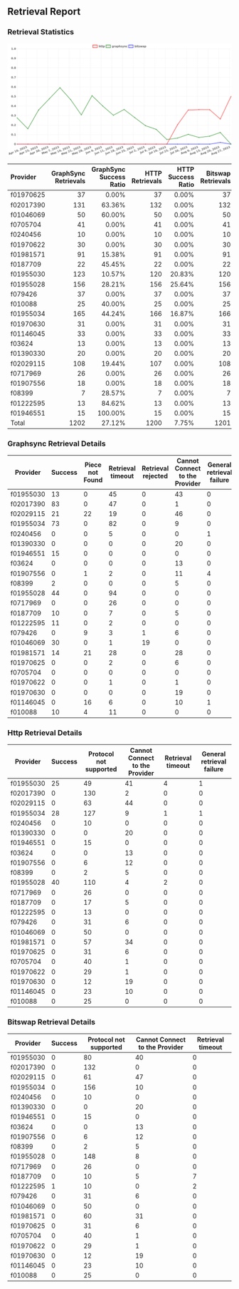 ## Retrieval Report
### Retrieval Statistics
<img src="https://raw.githubusercontent.com/data-preservation-programs/filplus-checker-assets/main/filecoin-project/filecoin-plus-large-datasets/issues/1536/1693234893298.png"/>

| Provider  | GraphSync Retrievals | GraphSync Success Ratio | HTTP Retrievals | HTTP Success Ratio | Bitswap Retrievals | Bitswap Success Ratio |
| :-------- | -------------------: | ----------------------: | --------------: | -----------------: | -----------------: | --------------------: |
| f01970625 |                   37 |                   0.00% |              37 |              0.00% |                 37 |                 0.00% |
| f02017390 |                  131 |                  63.36% |             132 |              0.00% |                132 |                 0.00% |
| f01046069 |                   50 |                  60.00% |              50 |              0.00% |                 50 |                 0.00% |
| f0705704  |                   41 |                   0.00% |              41 |              0.00% |                 41 |                 0.00% |
| f0240456  |                   10 |                   0.00% |              10 |              0.00% |                 10 |                 0.00% |
| f01970622 |                   30 |                   0.00% |              30 |              0.00% |                 30 |                 0.00% |
| f01981571 |                   91 |                  15.38% |              91 |              0.00% |                 91 |                 0.00% |
| f0187709  |                   22 |                  45.45% |              22 |              0.00% |                 22 |                 0.00% |
| f01955030 |                  123 |                  10.57% |             120 |             20.83% |                120 |                 0.00% |
| f01955028 |                  156 |                  28.21% |             156 |             25.64% |                156 |                 0.00% |
| f079426   |                   37 |                   0.00% |              37 |              0.00% |                 37 |                 0.00% |
| f010088   |                   25 |                  40.00% |              25 |              0.00% |                 25 |                 0.00% |
| f01955034 |                  165 |                  44.24% |             166 |             16.87% |                166 |                 0.00% |
| f01970630 |                   31 |                   0.00% |              31 |              0.00% |                 31 |                 0.00% |
| f01146045 |                   33 |                   0.00% |              33 |              0.00% |                 33 |                 0.00% |
| f03624    |                   13 |                   0.00% |              13 |              0.00% |                 13 |                 0.00% |
| f01390330 |                   20 |                   0.00% |              20 |              0.00% |                 20 |                 0.00% |
| f02029115 |                  108 |                  19.44% |             107 |              0.00% |                108 |                 0.00% |
| f0717969  |                   26 |                   0.00% |              26 |              0.00% |                 26 |                 0.00% |
| f01907556 |                   18 |                   0.00% |              18 |              0.00% |                 18 |                 0.00% |
| f08399    |                    7 |                  28.57% |               7 |              0.00% |                  7 |                 0.00% |
| f01222595 |                   13 |                  84.62% |              13 |              0.00% |                 13 |                 7.69% |
| f01946551 |                   15 |                 100.00% |              15 |              0.00% |                 15 |                 0.00% |
| Total     |                 1202 |                  27.12% |            1200 |              7.75% |               1201 |                 0.08% |

### Graphsync Retrieval Details
| Provider  | Success | Piece not Found | Retrieval timeout | Retrieval rejected | Cannot Connect to the Provider | General retrieval failure | Unconfirmed block transfer | Provider not online | Retrieval not free |
| --------- | ------- | --------------- | ----------------- | ------------------ | ------------------------------ | ------------------------- | -------------------------- | ------------------- | ------------------ |
| f01955030 | 13      | 0               | 45                | 0                  | 43                             | 0                         | 0                          | 22                  | 0                  |
| f02017390 | 83      | 0               | 47                | 0                  | 1                              | 0                         | 0                          | 0                   | 0                  |
| f02029115 | 21      | 22              | 19                | 0                  | 46                             | 0                         | 0                          | 0                   | 0                  |
| f01955034 | 73      | 0               | 82                | 0                  | 9                              | 0                         | 1                          | 0                   | 0                  |
| f0240456  | 0       | 0               | 5                 | 0                  | 0                              | 1                         | 0                          | 4                   | 0                  |
| f01390330 | 0       | 0               | 0                 | 0                  | 20                             | 0                         | 0                          | 0                   | 0                  |
| f01946551 | 15      | 0               | 0                 | 0                  | 0                              | 0                         | 0                          | 0                   | 0                  |
| f03624    | 0       | 0               | 0                 | 0                  | 13                             | 0                         | 0                          | 0                   | 0                  |
| f01907556 | 0       | 1               | 2                 | 0                  | 11                             | 4                         | 0                          | 0                   | 0                  |
| f08399    | 2       | 0               | 0                 | 0                  | 5                              | 0                         | 0                          | 0                   | 0                  |
| f01955028 | 44      | 0               | 94                | 0                  | 0                              | 0                         | 18                         | 0                   | 0                  |
| f0717969  | 0       | 0               | 26                | 0                  | 0                              | 0                         | 0                          | 0                   | 0                  |
| f0187709  | 10      | 0               | 7                 | 0                  | 5                              | 0                         | 0                          | 0                   | 0                  |
| f01222595 | 11      | 0               | 2                 | 0                  | 0                              | 0                         | 0                          | 0                   | 0                  |
| f079426   | 0       | 9               | 3                 | 1                  | 6                              | 0                         | 0                          | 0                   | 18                 |
| f01046069 | 30      | 0               | 1                 | 19                 | 0                              | 0                         | 0                          | 0                   | 0                  |
| f01981571 | 14      | 21              | 28                | 0                  | 28                             | 0                         | 0                          | 0                   | 0                  |
| f01970625 | 0       | 0               | 2                 | 0                  | 6                              | 0                         | 0                          | 29                  | 0                  |
| f0705704  | 0       | 0               | 0                 | 0                  | 0                              | 0                         | 5                          | 17                  | 19                 |
| f01970622 | 0       | 0               | 1                 | 0                  | 1                              | 0                         | 3                          | 25                  | 0                  |
| f01970630 | 0       | 0               | 0                 | 0                  | 19                             | 0                         | 0                          | 12                  | 0                  |
| f01146045 | 0       | 16              | 6                 | 0                  | 10                             | 1                         | 0                          | 0                   | 0                  |
| f010088   | 10      | 4               | 11                | 0                  | 0                              | 0                         | 0                          | 0                   | 0                  |

### Http Retrieval Details
| Provider  | Success | Protocol not supported | Cannot Connect to the Provider | Retrieval timeout | General retrieval failure |
| --------- | ------- | ---------------------- | ------------------------------ | ----------------- | ------------------------- |
| f01955030 | 25      | 49                     | 41                             | 4                 | 1                         |
| f02017390 | 0       | 130                    | 2                              | 0                 | 0                         |
| f02029115 | 0       | 63                     | 44                             | 0                 | 0                         |
| f01955034 | 28      | 127                    | 9                              | 1                 | 1                         |
| f0240456  | 0       | 10                     | 0                              | 0                 | 0                         |
| f01390330 | 0       | 0                      | 20                             | 0                 | 0                         |
| f01946551 | 0       | 15                     | 0                              | 0                 | 0                         |
| f03624    | 0       | 0                      | 13                             | 0                 | 0                         |
| f01907556 | 0       | 6                      | 12                             | 0                 | 0                         |
| f08399    | 0       | 2                      | 5                              | 0                 | 0                         |
| f01955028 | 40      | 110                    | 4                              | 2                 | 0                         |
| f0717969  | 0       | 26                     | 0                              | 0                 | 0                         |
| f0187709  | 0       | 17                     | 5                              | 0                 | 0                         |
| f01222595 | 0       | 13                     | 0                              | 0                 | 0                         |
| f079426   | 0       | 31                     | 6                              | 0                 | 0                         |
| f01046069 | 0       | 50                     | 0                              | 0                 | 0                         |
| f01981571 | 0       | 57                     | 34                             | 0                 | 0                         |
| f01970625 | 0       | 31                     | 6                              | 0                 | 0                         |
| f0705704  | 0       | 40                     | 1                              | 0                 | 0                         |
| f01970622 | 0       | 29                     | 1                              | 0                 | 0                         |
| f01970630 | 0       | 12                     | 19                             | 0                 | 0                         |
| f01146045 | 0       | 23                     | 10                             | 0                 | 0                         |
| f010088   | 0       | 25                     | 0                              | 0                 | 0                         |

### Bitswap Retrieval Details
| Provider  | Success | Protocol not supported | Cannot Connect to the Provider | Retrieval timeout |
| --------- | ------- | ---------------------- | ------------------------------ | ----------------- |
| f01955030 | 0       | 80                     | 40                             | 0                 |
| f02017390 | 0       | 132                    | 0                              | 0                 |
| f02029115 | 0       | 61                     | 47                             | 0                 |
| f01955034 | 0       | 156                    | 10                             | 0                 |
| f0240456  | 0       | 10                     | 0                              | 0                 |
| f01390330 | 0       | 0                      | 20                             | 0                 |
| f01946551 | 0       | 15                     | 0                              | 0                 |
| f03624    | 0       | 0                      | 13                             | 0                 |
| f01907556 | 0       | 6                      | 12                             | 0                 |
| f08399    | 0       | 2                      | 5                              | 0                 |
| f01955028 | 0       | 148                    | 8                              | 0                 |
| f0717969  | 0       | 26                     | 0                              | 0                 |
| f0187709  | 0       | 10                     | 5                              | 7                 |
| f01222595 | 1       | 10                     | 0                              | 2                 |
| f079426   | 0       | 31                     | 6                              | 0                 |
| f01046069 | 0       | 50                     | 0                              | 0                 |
| f01981571 | 0       | 60                     | 31                             | 0                 |
| f01970625 | 0       | 31                     | 6                              | 0                 |
| f0705704  | 0       | 40                     | 1                              | 0                 |
| f01970622 | 0       | 29                     | 1                              | 0                 |
| f01970630 | 0       | 12                     | 19                             | 0                 |
| f01146045 | 0       | 23                     | 10                             | 0                 |
| f010088   | 0       | 25                     | 0                              | 0                 |
